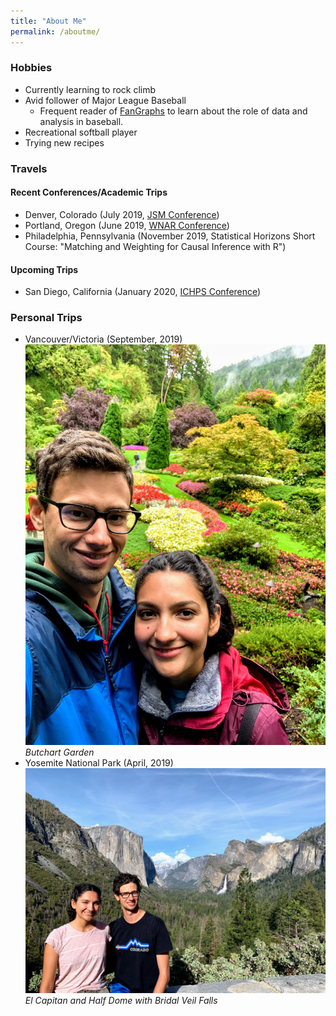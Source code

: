 ```yaml
---
title: "About Me"
permalink: /aboutme/
---
```

### Hobbies
- Currently learning to rock climb
- Avid follower of Major League Baseball
	- Frequent reader of [FanGraphs](http://www.fangraphs.com) to learn about the role of data and analysis in baseball.
- Recreational softball player
- Trying new recipes

### Travels
#### Recent Conferences/Academic Trips
- Denver, Colorado (July 2019, [JSM Conference](https://ww2.amstat.org/meetings/jsm/2019/))
- Portland, Oregon (June 2019, [WNAR Conference](http://www.wnar.org/Past-Meetings))
- Philadelphia, Pennsylvania (November 2019, Statistical Horizons Short Course: "Matching and Weighting for Causal Inference with R")

#### Upcoming Trips
- San Diego, California (January 2020, [ICHPS Conference](https://ww2.amstat.org/meetings/ichps/2020/))

### Personal Trips
- Vancouver/Victoria (September, 2019)
![Butchart Gardens](/assets/images/butchart_garden.jpg)
*Butchart Garden*
- Yosemite National Park (April, 2019)
![El Cap with Half Dome](/assets/images/yosemite_2019.jpg)
*El Capitan and Half Dome with Bridal Veil Falls*
